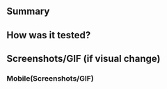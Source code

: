 <!--- Please add Jira ticket to PR title e.g. Fixed IE9 bug DOT-123 --->

## Summary

<!--- required --->

## How was it tested?

<!--- required --->

## Screenshots/GIF (if visual change)

### Mobile(Screenshots/GIF)

<!--- optional. Make sure to include mobile screenshot! —-->
